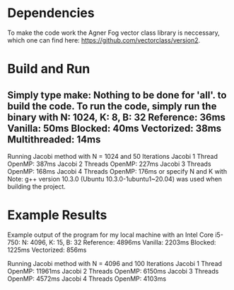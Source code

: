 # Dependencies
To make the code work the Agner Fog vector class library is neccessary, which one can find here: https://github.com/vectorclass/version2.
# Build and Run
Simply type make: Nothing to be done for 'all'. to build the code.
To run the code, simply run the binary with N: 1024, K: 8, B: 32
Reference:  36ms
Vanilla:    50ms
Blocked:    40ms
Vectorized: 38ms
Multithreaded: 14ms
---------------------
Running Jacobi method with N = 1024 and 50 Iterations
Jacobi 1 Thread OpenMP: 387ms
Jacobi 2 Threads OpenMP: 227ms
Jacobi 3 Threads OpenMP: 168ms
Jacobi 4 Threads OpenMP: 176ms or specify N and K with 
Note: g++ version 10.3.0 (Ubuntu 10.3.0-1ubuntu1~20.04) was used when building the project.
# Example Results 
Example output of the program for my local machine with an Intel Core i5-750:
N: 4096, K: 15, B: 32
Reference:  4896ms
Vanilla:    2203ms
Blocked:    1225ms
Vectorized: 856ms

Running Jacobi method with N = 4096 and 100 Iterations
Jacobi 1 Thread OpenMP: 11961ms
Jacobi 2 Threads OpenMP: 6150ms
Jacobi 3 Threads OpenMP: 4572ms
Jacobi 4 Threads OpenMP: 4103ms
